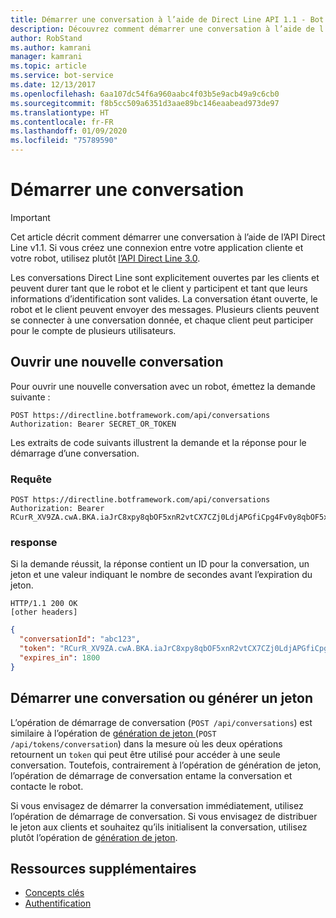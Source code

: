```yaml
---
title: Démarrer une conversation à l’aide de Direct Line API 1.1 - Bot Service
description: Découvrez comment démarrer une conversation à l’aide de l’API Direct Line v1.1.
author: RobStand
ms.author: kamrani
manager: kamrani
ms.topic: article
ms.service: bot-service
ms.date: 12/13/2017
ms.openlocfilehash: 6aa107dc54f6a960aabc4f03b5e9acb49a9c6cb0
ms.sourcegitcommit: f8b5cc509a6351d3aae89bc146eaabead973de97
ms.translationtype: HT
ms.contentlocale: fr-FR
ms.lasthandoff: 01/09/2020
ms.locfileid: "75789590"
---
```

# <a name="start-a-conversation"></a>Démarrer une conversation

> [!IMPORTANT]
> Cet article décrit comment démarrer une conversation à l’aide de l’API Direct Line v1.1. Si vous créez une connexion entre votre application cliente et votre robot, utilisez plutôt [l’API Direct Line 3.0](bot-framework-rest-direct-line-3-0-start-conversation.md).

Les conversations Direct Line sont explicitement ouvertes par les clients et peuvent durer tant que le robot et le client y participent et tant que leurs informations d’identification sont valides. La conversation étant ouverte, le robot et le client peuvent envoyer des messages. Plusieurs clients peuvent se connecter à une conversation donnée, et chaque client peut participer pour le compte de plusieurs utilisateurs.

## <a name="open-a-new-conversation"></a>Ouvrir une nouvelle conversation

Pour ouvrir une nouvelle conversation avec un robot, émettez la demande suivante :

```http
POST https://directline.botframework.com/api/conversations
Authorization: Bearer SECRET_OR_TOKEN
```

Les extraits de code suivants illustrent la demande et la réponse pour le démarrage d’une conversation.

### <a name="request"></a>Requête

```http
POST https://directline.botframework.com/api/conversations
Authorization: Bearer RCurR_XV9ZA.cwA.BKA.iaJrC8xpy8qbOF5xnR2vtCX7CZj0LdjAPGfiCpg4Fv0y8qbOF5xPGfiCpg4Fv0y8qqbOF5x8qbOF5xn
```

### <a name="response"></a>response

Si la demande réussit, la réponse contient un ID pour la conversation, un jeton et une valeur indiquant le nombre de secondes avant l’expiration du jeton.

```http
HTTP/1.1 200 OK
[other headers]
```

```json
{
  "conversationId": "abc123",
  "token": "RCurR_XV9ZA.cwA.BKA.iaJrC8xpy8qbOF5xnR2vtCX7CZj0LdjAPGfiCpg4Fv0y8qbOF5xPGfiCpg4Fv0y8qqbOF5x8qbOF5xn",
  "expires_in": 1800
}
```

## <a name="start-conversation-versus-generate-token"></a>Démarrer une conversation ou générer un jeton

L’opération de démarrage de conversation (`POST /api/conversations`) est similaire à l’opération de [génération de jeton ](bot-framework-rest-direct-line-1-1-authentication.md#generate-token) (`POST /api/tokens/conversation`) dans la mesure où les deux opérations retournent un `token` qui peut être utilisé pour accéder à une seule conversation. Toutefois, contrairement à l’opération de génération de jeton, l’opération de démarrage de conversation entame la conversation et contacte le robot. 

Si vous envisagez de démarrer la conversation immédiatement, utilisez l’opération de démarrage de conversation. Si vous envisagez de distribuer le jeton aux clients et souhaitez qu’ils initialisent la conversation, utilisez plutôt l’opération de [génération de jeton](bot-framework-rest-direct-line-1-1-authentication.md#generate-token). 

## <a name="additional-resources"></a>Ressources supplémentaires

- [Concepts clés](bot-framework-rest-direct-line-1-1-concepts.md)
- [Authentification](bot-framework-rest-direct-line-1-1-authentication.md)